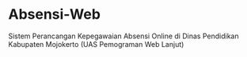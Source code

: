 # Absensi-Web
Sistem Perancangan Kepegawaian Absensi Online di Dinas Pendidikan Kabupaten Mojokerto (UAS Pemograman Web Lanjut)
